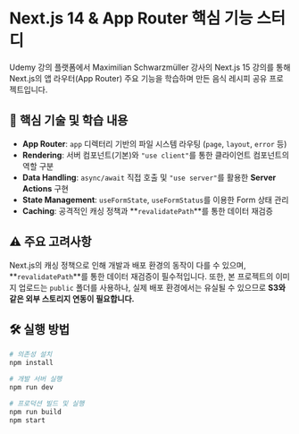 # Next.js 14 & App Router 핵심 기능 스터디

Udemy 강의 플랫폼에서 Maximilian Schwarzmüller 강사의 Next.js 15 강의를 통해
Next.js의 앱 라우터(App Router) 주요 기능을 학습하며 만든 음식 레시피 공유 프로젝트입니다.

## 🚀 핵심 기술 및 학습 내용

- **App Router**: `app` 디렉터리 기반의 파일 시스템 라우팅 (`page`, `layout`, `error` 등)
- **Rendering**: 서버 컴포넌트(기본)와 `"use client"`를 통한 클라이언트 컴포넌트의 역할 구분
- **Data Handling**: `async/await` 직접 호출 및 `"use server"`를 활용한 **Server Actions** 구현
- **State Management**: `useFormState`, `useFormStatus`를 이용한 Form 상태 관리
- **Caching**: 공격적인 캐싱 정책과 **`revalidatePath`**를 통한 데이터 재검증

## ⚠️ 주요 고려사항

Next.js의 캐싱 정책으로 인해 개발과 배포 환경의 동작이 다를 수 있으며, **`revalidatePath`**를 통한 데이터 재검증이 필수적입니다. 또한, 본 프로젝트의 이미지 업로드는 `public` 폴더를 사용하나, 실제 배포 환경에서는 유실될 수 있으므로 **S3와 같은 외부 스토리지 연동이 필요합니다.**

## 🛠️ 실행 방법

```bash
# 의존성 설치
npm install

# 개발 서버 실행
npm run dev

# 프로덕션 빌드 및 실행
npm run build
npm start
```
